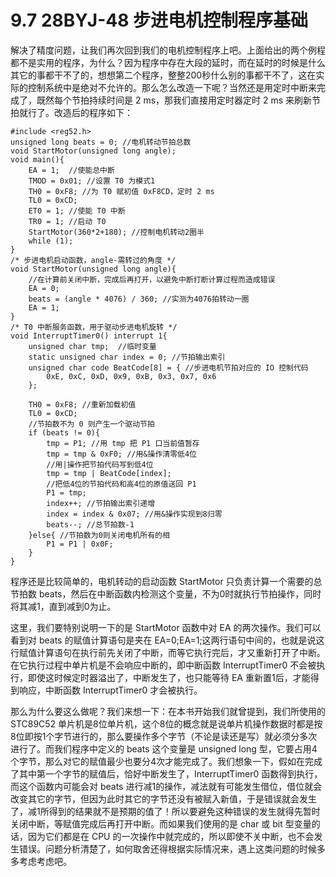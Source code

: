 # 9.7 28BYJ-48 步进电机控制程序基础

解决了精度问题，让我们再次回到我们的电机控制程序上吧。上面给出的两个例程都不是实用的程序，为什么？因为程序中存在大段的延时，而在延时的时候是什么其它的事都干不了的，想想第二个程序，整整200秒什么别的事都干不了，这在实际的控制系统中是绝对不允许的。那么怎么改造一下呢？当然还是用定时中断来完成了，既然每个节拍持续时间是 2 ms，那我们直接用定时器定时 2 ms 来刷新节拍就行了。改造后的程序如下：

```
#include <reg52.h>
unsigned long beats = 0; //电机转动节拍总数
void StartMotor(unsigned long angle);
void main(){
    EA = 1;  //使能总中断
    TMOD = 0x01; //设置 T0 为模式1
    TH0 = 0xF8; //为 T0 赋初值 0xF8CD，定时 2 ms
    TL0 = 0xCD;
    ET0 = 1; //使能 T0 中断
    TR0 = 1; //启动 T0
    StartMotor(360*2+180); //控制电机转动2圈半
    while (1);
}
/* 步进电机启动函数，angle-需转过的角度 */
void StartMotor(unsigned long angle){
    //在计算前关闭中断，完成后再打开，以避免中断打断计算过程而造成错误
    EA = 0;
    beats = (angle * 4076) / 360; //实测为4076拍转动一圈
    EA = 1;
}
/* T0 中断服务函数，用于驱动步进电机旋转 */
void InterruptTimer0() interrupt 1{
    unsigned char tmp;  //临时变量
    static unsigned char index = 0; //节拍输出索引
    unsigned char code BeatCode[8] = { //步进电机节拍对应的 IO 控制代码
        0xE, 0xC, 0xD, 0x9, 0xB, 0x3, 0x7, 0x6
    };

    TH0 = 0xF8; //重新加载初值
    TL0 = 0xCD;
    //节拍数不为 0 则产生一个驱动节拍
    if (beats != 0){
        tmp = P1; //用 tmp 把 P1 口当前值暂存
        tmp = tmp & 0xF0; //用&操作清零低4位
        //用|操作把节拍代码写到低4位
        tmp = tmp | BeatCode[index];
        //把低4位的节拍代码和高4位的原值送回 P1
        P1 = tmp;
        index++; //节拍输出索引递增
        index = index & 0x07; //用&操作实现到8归零
        beats--; //总节拍数-1
    }else{ //节拍数为0则关闭电机所有的相
        P1 = P1 | 0x0F;
    }
}
```

程序还是比较简单的，电机转动的启动函数 StartMotor 只负责计算一个需要的总节拍数 beats，然后在中断函数内检测这个变量，不为0时就执行节拍操作，同时将其减1，直到减到0为止。

这里，我们要特别说明一下的是 StartMotor 函数中对 EA 的两次操作。我们可以看到对 beats 的赋值计算语句是夹在 EA=0;EA=1;这两行语句中间的，也就是说这行赋值计算语句在执行前先关闭了中断，而等它执行完后，才又重新打开了中断。在它执行过程中单片机是不会响应中断的，即中断函数 InterruptTimer0 不会被执行，即使这时候定时器溢出了，中断发生了，也只能等待 EA 重新置1后，才能得到响应，中断函数 InterruptTimer0 才会被执行。

那么为什么要这么做呢？我们来想一下：在本书开始我们就曾提到，我们所使用的 STC89C52 单片机是8位单片机，这个8位的概念就是说单片机操作数据时都是按8位即按1个字节进行的，那么要操作多个字节（不论是读还是写）就必须分多次进行了。而我们程序中定义的 beats 这个变量是 unsigned long 型，它要占用4个字节，那么对它的赋值最少也要分4次才能完成了。我们想象一下，假如在完成了其中第一个字节的赋值后，恰好中断发生了，InterruptTimer0 函数得到执行，而这个函数内可能会对 beats 进行减1的操作，减法就有可能发生借位，借位就会改变其它的字节，但因为此时其它的字节还没有被赋入新值，于是错误就会发生了，减1所得到的结果就不是预期的值了！所以要避免这种错误的发生就得先暂时关闭中断，等赋值完成后再打开中断。而如果我们使用的是 char 或 bit 型变量的话，因为它们都是在 CPU 的一次操作中就完成的，所以即使不关中断，也不会发生错误。问题分析清楚了，如何取舍还得根据实际情况来，遇上这类问题的时候多多考虑考虑吧。